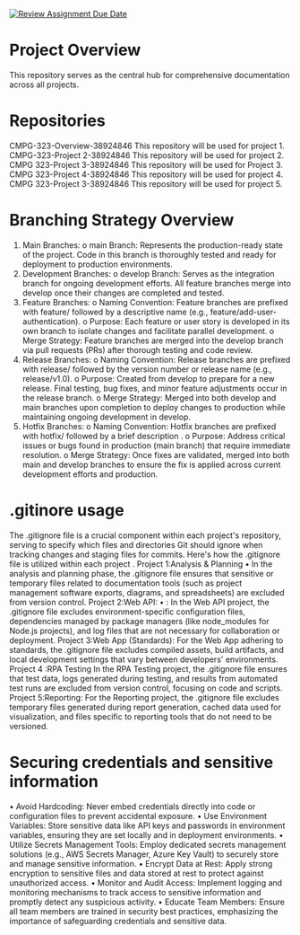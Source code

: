 [![Review Assignment Due Date](https://classroom.github.com/assets/deadline-readme-button-22041afd0340ce965d47ae6ef1cefeee28c7c493a6346c4f15d667ab976d596c.svg)](https://classroom.github.com/a/h7CYPb85)
# Project Overview
This repository serves as the central hub for comprehensive documentation across all projects.

# Repositories
CMPG-323-Overview-38924846  This repository will be used for project 1.
CMPG-323-Project 2-38924846 This repository will be used for project 2.
CMPG 323-Project 3-38924846 This repository will be used for Project 3.
CMPG 323-Project 4-38924846 This repository will be used for project 4.
CMPG 323-Project 3-38924846 This repository will be used for project 5.

# Branching Strategy Overview
1.	Main Branches:
o	main Branch: Represents the production-ready state of the project. Code in this branch is thoroughly tested and ready for deployment to production environments.
2.	Development Branches:
o	develop Branch: Serves as the integration branch for ongoing development efforts. All feature branches merge into develop once their changes are completed and tested.
3.	Feature Branches:
o	Naming Convention: Feature branches are prefixed with feature/ followed by a descriptive name (e.g., feature/add-user-authentication).
o	Purpose: Each feature or user story is developed in its own branch to isolate changes and facilitate parallel development.
o	Merge Strategy: Feature branches are merged into the develop branch via pull requests (PRs) after thorough testing and code review.
4.	Release Branches:
o	Naming Convention: Release branches are prefixed with release/ followed by the version number or release name (e.g., release/v1.0).
o	Purpose: Created from develop to prepare for a new release. Final testing, bug fixes, and minor feature adjustments occur in the release branch.
o	Merge Strategy: Merged into both develop and main branches upon completion to deploy changes to production while maintaining ongoing development in develop.
5.	Hotfix Branches:
o	Naming Convention: Hotfix branches are prefixed with hotfix/ followed by a brief description .
o	Purpose: Address critical issues or bugs found in production (main branch) that require immediate resolution.
o	Merge Strategy: Once fixes are validated, merged into both main and develop branches to ensure the fix is applied across current development efforts and production.

# .gitinore usage
The .gitignore file is a crucial component within each project's repository, serving to specify which files and directories Git should ignore when tracking changes and staging files for commits. Here's how the .gitignore file is utilized within each project .
Project 1:Analysis & Planning
•	In the analysis and planning phase, the .gitignore file ensures that sensitive or temporary files related to documentation tools (such as project management software exports, diagrams, and spreadsheets) are excluded from version control.
Project 2:Web API:
•	: In the Web API project, the .gitignore file excludes environment-specific configuration files, dependencies managed by package managers (like node_modules for Node.js projects), and log files that are not necessary for collaboration or deployment.
Project 3:Web App (Standards):
For the Web App adhering to standards, the .gitignore file excludes compiled assets, build artifacts, and local development settings that vary between developers' environments.
Project 4 :RPA Testing
In the RPA Testing project, the .gitignore file ensures that test data, logs generated during testing, and results from automated test runs are excluded from version control, focusing on code and scripts.
Project 5:Reporting:
For the Reporting project, the .gitignore file excludes temporary files generated during report generation, cached data used for visualization, and files specific to reporting tools that do not need to be versioned.

# Securing credentials and sensitive information
•  Avoid Hardcoding: Never embed credentials directly into code or configuration files to prevent accidental exposure.
•  Use Environment Variables: Store sensitive data like API keys and passwords in environment variables, ensuring they are set locally and in deployment environments.
•  Utilize Secrets Management Tools: Employ dedicated secrets management solutions (e.g., AWS Secrets Manager, Azure Key Vault) to securely store and manage sensitive information.
•  Encrypt Data at Rest: Apply strong encryption to sensitive files and data stored at rest to protect against unauthorized access.
•  Monitor and Audit Access: Implement logging and monitoring mechanisms to track access to sensitive information and promptly detect any suspicious activity.
•  Educate Team Members: Ensure all team members are trained in security best practices, emphasizing the importance of safeguarding credentials and sensitive data.
